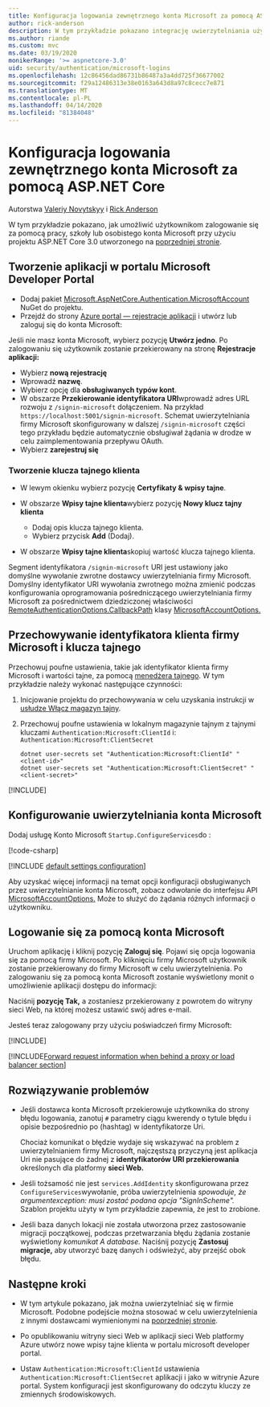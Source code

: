 ```yaml
---
title: Konfiguracja logowania zewnętrznego konta Microsoft za pomocą ASP.NET Core
author: rick-anderson
description: W tym przykładzie pokazano integrację uwierzytelniania użytkowników konta Microsoft z istniejącą aplikacją ASP.NET Core.
ms.author: riande
ms.custom: mvc
ms.date: 03/19/2020
monikerRange: '>= aspnetcore-3.0'
uid: security/authentication/microsoft-logins
ms.openlocfilehash: 12c86456dad86731b86487a3a4dd725f36677002
ms.sourcegitcommit: f29a12486313e38e0163a643d8a97c8cecc7e871
ms.translationtype: MT
ms.contentlocale: pl-PL
ms.lasthandoff: 04/14/2020
ms.locfileid: "81384048"
---
```

# <a name="microsoft-account-external-login-setup-with-aspnet-core"></a>Konfiguracja logowania zewnętrznego konta Microsoft za pomocą ASP.NET Core

Autorstwa [Valeriy Novytskyy](https://github.com/01binary) i [Rick Anderson](https://twitter.com/RickAndMSFT)

W tym przykładzie pokazano, jak umożliwić użytkownikom zalogowanie się za pomocą pracy, szkoły lub osobistego konta Microsoft przy użyciu projektu ASP.NET Core 3.0 utworzonego na [poprzedniej stronie](xref:security/authentication/social/index).

## <a name="create-the-app-in-microsoft-developer-portal"></a>Tworzenie aplikacji w portalu Microsoft Developer Portal

* Dodaj pakiet [Microsoft.AspNetCore.Authentication.MicrosoftAccount](https://www.nuget.org/packages/Microsoft.AspNetCore.Authentication.MicrosoftAccount/) NuGet do projektu.
* Przejdź do strony [Azure portal — rejestracje aplikacji](https://go.microsoft.com/fwlink/?linkid=2083908) i utwórz lub zaloguj się do konta Microsoft:

Jeśli nie masz konta Microsoft, wybierz pozycję **Utwórz jedno**. Po zalogowaniu się użytkownik zostanie przekierowany na stronę **Rejestracje aplikacji:**

* Wybierz **nową rejestrację**
* Wprowadź **nazwę**.
* Wybierz opcję dla **obsługiwanych typów kont**.  <!-- Accounts for any org work with MS domain accounts. Most folks probably want the last option, personal MS accounts. It took 24 hours after setting this up for the keys to work -->
* W obszarze **Przekierowanie identyfikatora URI**wprowadź adres URL rozwoju z `/signin-microsoft` dołączeniem. Na przykład `https://localhost:5001/signin-microsoft`. Schemat uwierzytelniania firmy Microsoft skonfigurowany w dalszej `/signin-microsoft` części tego przykładu będzie automatycznie obsługiwał żądania w drodze w celu zaimplementowania przepływu OAuth.
* Wybierz **zarejestruj się**

### <a name="create-client-secret"></a>Tworzenie klucza tajnego klienta

* W lewym okienku wybierz pozycję **Certyfikaty & wpisy tajne**.
* W obszarze **Wpisy tajne klienta**wybierz pozycję **Nowy klucz tajny klienta**

  * Dodaj opis klucza tajnego klienta.
  * Wybierz przycisk **Add** (Dodaj).

* W obszarze **Wpisy tajne klienta**skopiuj wartość klucza tajnego klienta.

Segment identyfikatora `/signin-microsoft` URI jest ustawiony jako domyślne wywołanie zwrotne dostawcy uwierzytelniania firmy Microsoft. Domyślny identyfikator URI wywołania zwrotnego można zmienić podczas konfigurowania oprogramowania pośredniczącego uwierzytelniania firmy Microsoft za pośrednictwem dziedziczonej właściwości [RemoteAuthenticationOptions.CallbackPath](/dotnet/api/microsoft.aspnetcore.authentication.remoteauthenticationoptions.callbackpath) klasy [MicrosoftAccountOptions.](/dotnet/api/microsoft.aspnetcore.authentication.microsoftaccount.microsoftaccountoptions)

## <a name="store-the-microsoft-client-id-and-secret"></a>Przechowywanie identyfikatora klienta firmy Microsoft i klucza tajnego

Przechowuj poufne ustawienia, takie jak identyfikator klienta firmy Microsoft i wartości tajne, za pomocą [menedżera tajnego](xref:security/app-secrets). W tym przykładzie należy wykonać następujące czynności:

1. Inicjowanie projektu do przechowywania w celu uzyskania instrukcji w [usłudze Włącz magazyn tajny](xref:security/app-secrets#enable-secret-storage).
1. Przechowuj poufne ustawienia w lokalnym magazynie tajnym z tajnymi kluczami `Authentication:Microsoft:ClientId` i: `Authentication:Microsoft:ClientSecret`

    ```dotnetcli
    dotnet user-secrets set "Authentication:Microsoft:ClientId" "<client-id>"
    dotnet user-secrets set "Authentication:Microsoft:ClientSecret" "<client-secret>"
    ```

[!INCLUDE[](~/includes/environmentVarableColon.md)]

## <a name="configure-microsoft-account-authentication"></a>Konfigurowanie uwierzytelniania konta Microsoft

Dodaj usługę Konto Microsoft `Startup.ConfigureServices`do :

[!code-csharp[](~/security/authentication/social/social-code/3.x/StartupMS3x.cs?name=snippet&highlight=10-14)]

[!INCLUDE [default settings configuration](includes/default-settings.md)]

Aby uzyskać więcej informacji na temat opcji konfiguracji obsługiwanych przez uwierzytelnianie konta Microsoft, zobacz odwołanie do interfejsu API [MicrosoftAccountOptions.](/dotnet/api/microsoft.aspnetcore.builder.microsoftaccountoptions) Może to służyć do żądania różnych informacji o użytkowniku.

## <a name="sign-in-with-microsoft-account"></a>Logowanie się za pomocą konta Microsoft

Uruchom aplikację i kliknij pozycję **Zaloguj się**. Pojawi się opcja logowania się za pomocą firmy Microsoft. Po kliknięciu firmy Microsoft użytkownik zostanie przekierowany do firmy Microsoft w celu uwierzytelnienia. Po zalogowaniu się za pomocą konta Microsoft zostanie wyświetlony monit o umożliwienie aplikacji dostępu do informacji:

Naciśnij **pozycję Tak,** a zostaniesz przekierowany z powrotem do witryny sieci Web, na której możesz ustawić swój adres e-mail.

Jesteś teraz zalogowany przy użyciu poświadczeń firmy Microsoft:

[!INCLUDE[](includes/chain-auth-providers.md)]

[!INCLUDE[Forward request information when behind a proxy or load balancer section](includes/forwarded-headers-middleware.md)]

## <a name="troubleshooting"></a>Rozwiązywanie problemów

* Jeśli dostawca konta Microsoft przekierowuje użytkownika do strony błędu logowania, zanotuj `#` parametry ciągu kwerendy o tytule błędu i opisie bezpośrednio po (hashtag) w identyfikatorze Uri.

  Chociaż komunikat o błędzie wydaje się wskazywać na problem z uwierzytelnianiem firmy Microsoft, najczęstszą przyczyną jest aplikacja Uri nie pasujące do żadnej z **identyfikatorów URI przekierowania** określonych dla platformy **sieci Web.**
* Jeśli tożsamość nie jest `services.AddIdentity` skonfigurowana przez `ConfigureServices`wywołanie, próba uwierzytelnienia *spowoduje, że argumentexception: musi zostać podana opcja "SignInScheme".* Szablon projektu użyty w tym przykładzie zapewnia, że jest to zrobione.
* Jeśli baza danych lokacji nie została utworzona przez zastosowanie migracji początkowej, podczas przetwarzania błędu żądania zostanie wyświetlony *komunikat A database.* Naciśnij pozycję **Zastosuj migracje,** aby utworzyć bazę danych i odświeżyć, aby przejść obok błędu.

## <a name="next-steps"></a>Następne kroki

* W tym artykule pokazano, jak można uwierzytelniać się w firmie Microsoft. Podobne podejście można stosować w celu uwierzytelnienia z innymi dostawcami wymienionymi na [poprzedniej stronie](xref:security/authentication/social/index).

* Po opublikowaniu witryny sieci Web w aplikacji sieci Web platformy Azure utwórz nowe wpisy tajne klienta w portalu microsoft developer portal.

* Ustaw `Authentication:Microsoft:ClientId` ustawienia `Authentication:Microsoft:ClientSecret` aplikacji i jako w witrynie Azure portal. System konfiguracji jest skonfigurowany do odczytu kluczy ze zmiennych środowiskowych.

